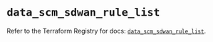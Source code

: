 # `data_scm_sdwan_rule_list`

Refer to the Terraform Registry for docs: [`data_scm_sdwan_rule_list`](https://registry.terraform.io/providers/paloaltonetworks/scm/1.0.2/docs/data-sources/sdwan_rule_list).
